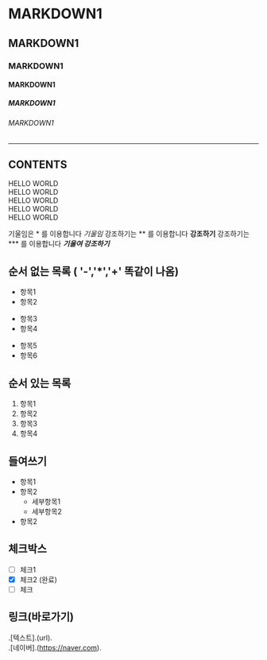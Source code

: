 <!--제목 -->

# MARKDOWN1
## MARKDOWN1
### MARKDOWN1
#### MARKDOWN1
##### MARKDOWN1
###### MARKDOWN1

<!--수평선(구분선):---,***,___.사용가능-->

---
CONTENTS
---

<!--줄바꿈(문장 끝 스페이스바2번 or <br>)-->

HELLO WORLD  
HELLO WORLD  
HELLO WORLD<BR> 
HELLO WORLD  
HELLO WORLD  

<!--강조하기(기울임:*, 굵게:**, 굵게+기울임:***)-->

기울임은 * 를 이용합니다 *기울임*
강조하기는 ** 를 이용합니다 **강조하기**
강조하기는 *** 를 이용합니다 ***기울여 강조하기***


<!--목록-->

## 순서 없는 목록 ( '-','*','+' 똑같이 나옴)

- 항목1
- 항목2
* 항목3
* 항목4
+ 항목5
+ 항목6

## 순서 있는 목록

1. 항목1
2. 항목2
3. 항목3
4. 항목4

## 들여쓰기

- 항목1
- 항목2
  - 세부항목1
  - 세부항목2
- 항목2

## 체크박스

- [ ] 체크1
- [x] 체크2 (완료)
- [ ] 체크

## 링크(바로가기)

.[텍스트].(url). <br>
.[네이버].(https://naver.com).











